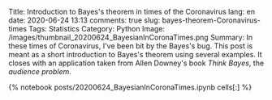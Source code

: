 ﻿Title: Introduction to Bayes's theorem in times of the Coronavirus
lang: en
date: 2020-06-24 13:13
comments: true
slug: bayes-theorem-Coronavirus-times
Tags: Statistics
Category: Python
Image: /images/thumbnail_20200624_BayesianInCoronaTimes.png
Summary: In these times of Coronavirus, I've been bit by the Bayes's bug. This post is meant as a short introduction to Bayes's theorem using several examples. It closes with an application taken from Allen Downey's book *Think Bayes*, the *audience problem*.

{% notebook posts/20200624_BayesianInCoronaTimes.ipynb cells[:] %}
